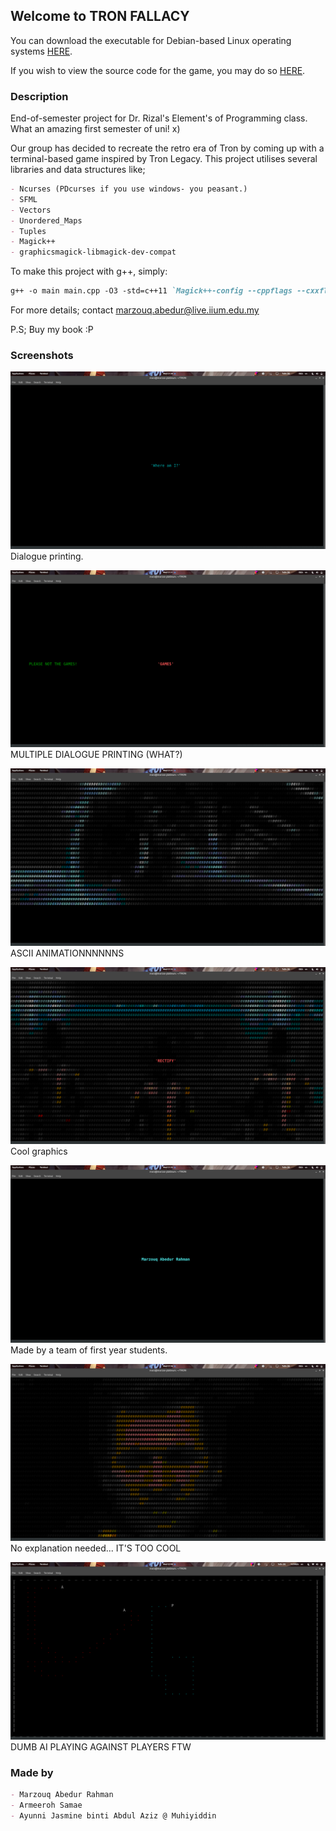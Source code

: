 ## Welcome to TRON FALLACY

You can download the executable for Debian-based Linux operating systems [HERE](main).

If you wish to view the source code for the game, you may do so [HERE](https://github.com/Marz6759/Tron-Fallacy).

### Description

End-of-semester project for Dr. Rizal's Element's of Programming class.
What an amazing first semester of uni! x)

Our group has decided to recreate the retro era of Tron by coming up with a terminal-based game inspired by Tron Legacy.
This project utilises several libraries and data structures like;

```markdown
- Ncurses (PDcurses if you use windows- you peasant.)
- SFML
- Vectors
- Unordered_Maps
- Tuples
- Magick++
- graphicsmagick-libmagick-dev-compat
```
To make this project with g++, simply:
```markdown
g++ -o main main.cpp -O3 -std=c++11 `Magick++-config --cppflags --cxxflags --ldflags --libs` -lncurses -lsfml-graphics -lsfml-window -lsfml-audio -lsfml-system
```
For more details; contact marzouq.abedur@live.iium.edu.my

P.S; Buy my book :P


### Screenshots

![Image](Screenshots/Screenshot%20from%202019-05-08%2021-30-02.png)
Dialogue printing.

![Image](Screenshots/Screenshot%20from%202019-05-08%2021-31-20.png)
MULTIPLE DIALOGUE PRINTING (WHAT?)

![Image](Screenshots/Screenshot%20from%202019-05-08%2021-31-35.png)
ASCII ANIMATIONNNNNNS

![Image](Screenshots/Screenshot%20from%202019-05-08%2021-35-20.png)
Cool graphics

![Image](Screenshots/Screenshot%20from%202019-05-08%2021-35-54.png)
Made by a team of first year students.

![Image](Screenshots/Screenshot%20from%202019-05-08%2021-36-01.png)
No explanation needed... IT'S TOO COOL

![Image](Screenshots/Screenshot%20from%202019-05-08%2022-08-48.png)
DUMB AI PLAYING AGAINST PLAYERS FTW



### Made by
```markdown
- Marzouq Abedur Rahman
- Armeeroh Samae 
- Ayunni Jasmine binti Abdul Aziz @ Muhiyiddin
```
